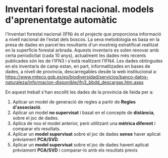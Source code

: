 # Inventari forestal nacional. models d'aprenentatge automàtic
l'Inventari forestal nacional (IFN) és el projecte que proporciona informació a nivell nacional de l'estat dels boscos. La seva metodologia es basa en la presa de dades en parcel·les resultants d'un mostreig estratificat realitzat en la superfície forestal arbrada. Aquests inventaris es solen renovar amb certa periodicitat (cada 10 anys), actualment les dades més recents publicades són les de l'IFN3 i s'està realitzant l'IFN4. Les dades obtingudes en els inventaris de camp estan, en part, informatitzades en bases de dades, a nivell de provincia, descarregables desde la web institucional a:
https://www.miteco.gob.es/es/biodiversidad/servicios/banco-datos-naturaleza/informacion-disponible/ifn3_bbdd_descargas.htm.aspx

En aquest treball s'han escollit les dades de la provincia de lleida per a:
1. Aplicar un model de generació de regles a partir de **Regles d'associació**.  
2. Aplicar un model **no supervisat** i basat en el concepte de **distància**, sobre el joc de dades.  
3. Aplica de nou el model anterior, però utilitzant una **mètrica diferent** i comparar els resultats.  
4. Aplicar un **model supervisat** sobre el joc de dades **sense** haver aplicat prèviament **PCA/SVD**.  
5. Aplicar un **model supervisat** sobre el joc de dades havent aplicat prèviament **PCA/SVD** i comparar-lo amb els resultats previs
